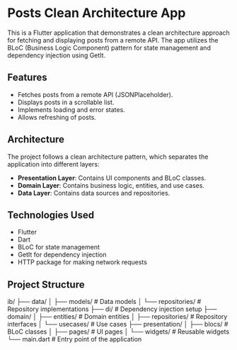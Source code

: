 # Posts Clean Architecture App

This is a Flutter application that demonstrates a clean architecture approach for fetching and displaying posts from a remote API. The app utilizes the BLoC (Business Logic Component) pattern for state management and dependency injection using GetIt.

## Features

- Fetches posts from a remote API (JSONPlaceholder).
- Displays posts in a scrollable list.
- Implements loading and error states.
- Allows refreshing of posts.

## Architecture

The project follows a clean architecture pattern, which separates the application into different layers:

- **Presentation Layer**: Contains UI components and BLoC classes.
- **Domain Layer**: Contains business logic, entities, and use cases.
- **Data Layer**: Contains data sources and repositories.

## Technologies Used

- Flutter
- Dart
- BLoC for state management
- GetIt for dependency injection
- HTTP package for making network requests


## Project Structure

ib/
├── data/
│ ├── models/ # Data models
│ └── repositories/ # Repository implementations
├── di/ # Dependency injection setup
├── domain/
│ ├── entities/ # Domain entities
│ ├── repositories/ # Repository interfaces
│ └── usecases/ # Use cases
├── presentation/
│ ├── blocs/ # BLoC classes
│ ├── pages/ # UI pages
│ └── widgets/ # Reusable widgets
└── main.dart # Entry point of the application


